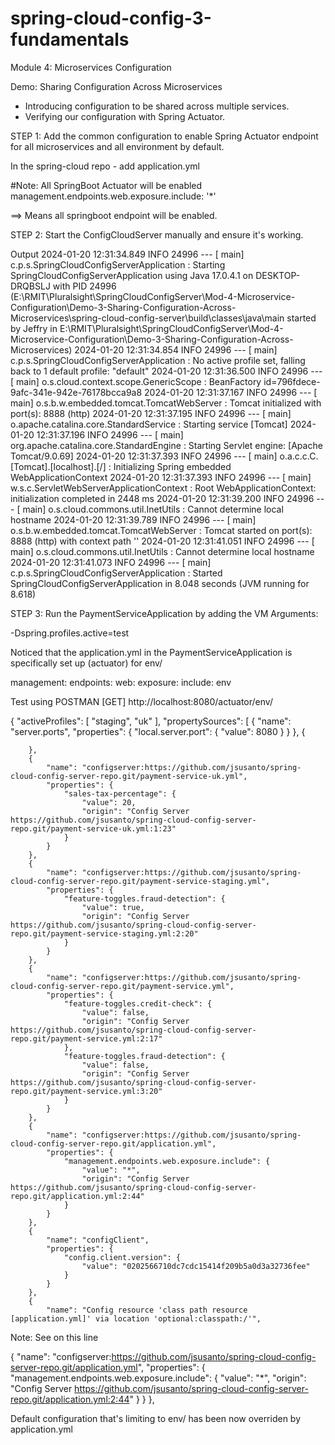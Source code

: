# spring-cloud-config-3-fundamentals
Module 4: Microservices Configuration

Demo: Sharing Configuration Across Microservices

- Introducing configuration to be shared across multiple services.
- Verifying our configuration with Spring Actuator.

STEP 1: Add the common configuration to enable Spring Actuator endpoint for 
all microservices and all environment by default.

In the spring-cloud repo - add application.yml

#Note: All SpringBoot Actuator will be enabled
management.endpoints.web.exposure.include: '*'

==> Means all springboot endpoint will be enabled.

STEP 2: Start the ConfigCloudServer manually and ensure it's working.

Output
2024-01-20 12:31:34.849  INFO 24996 --- [           main] c.p.s.SpringCloudConfigServerApplication : Starting SpringCloudConfigServerApplication using Java 17.0.4.1 on DESKTOP-DRQBSLJ with PID 24996 (E:\RMIT\Pluralsight\SpringCloudConfigServer\Mod-4-Microservice-Configuration\Demo-3-Sharing-Configuration-Across-Microservices\spring-cloud-config-server\build\classes\java\main started by Jeffry in E:\RMIT\Pluralsight\SpringCloudConfigServer\Mod-4-Microservice-Configuration\Demo-3-Sharing-Configuration-Across-Microservices)
2024-01-20 12:31:34.854  INFO 24996 --- [           main] c.p.s.SpringCloudConfigServerApplication : No active profile set, falling back to 1 default profile: "default"
2024-01-20 12:31:36.500  INFO 24996 --- [           main] o.s.cloud.context.scope.GenericScope     : BeanFactory id=796fdece-9afc-341e-942e-76178bcca9a8
2024-01-20 12:31:37.167  INFO 24996 --- [           main] o.s.b.w.embedded.tomcat.TomcatWebServer  : Tomcat initialized with port(s): 8888 (http)
2024-01-20 12:31:37.195  INFO 24996 --- [           main] o.apache.catalina.core.StandardService   : Starting service [Tomcat]
2024-01-20 12:31:37.196  INFO 24996 --- [           main] org.apache.catalina.core.StandardEngine  : Starting Servlet engine: [Apache Tomcat/9.0.69]
2024-01-20 12:31:37.393  INFO 24996 --- [           main] o.a.c.c.C.[Tomcat].[localhost].[/]       : Initializing Spring embedded WebApplicationContext
2024-01-20 12:31:37.393  INFO 24996 --- [           main] w.s.c.ServletWebServerApplicationContext : Root WebApplicationContext: initialization completed in 2448 ms
2024-01-20 12:31:39.200  INFO 24996 --- [           main] o.s.cloud.commons.util.InetUtils         : Cannot determine local hostname
2024-01-20 12:31:39.789  INFO 24996 --- [           main] o.s.b.w.embedded.tomcat.TomcatWebServer  : Tomcat started on port(s): 8888 (http) with context path ''
2024-01-20 12:31:41.051  INFO 24996 --- [           main] o.s.cloud.commons.util.InetUtils         : Cannot determine local hostname
2024-01-20 12:31:41.073  INFO 24996 --- [           main] c.p.s.SpringCloudConfigServerApplication : Started SpringCloudConfigServerApplication in 8.048 seconds (JVM running for 8.618)


STEP 3: Run the PaymentServiceApplication by adding the VM Arguments: 

-Dspring.profiles.active=test

Noticed that the application.yml in the PaymentServiceApplication is specifically
set up (actuator) for env/

management:
    endpoints:
        web:
            exposure:
                include: env

Test using POSTMAN 
[GET] http://localhost:8080/actuator/env/

{
    "activeProfiles": [
        "staging",
        "uk"
    ],
    "propertySources": [
        {
            "name": "server.ports",
            "properties": {
                "local.server.port": {
                    "value": 8080
                }
            }
        },
        {
        
        },
        {
            "name": "configserver:https://github.com/jsusanto/spring-cloud-config-server-repo.git/payment-service-uk.yml",
            "properties": {
                "sales-tax-percentage": {
                    "value": 20,
                    "origin": "Config Server https://github.com/jsusanto/spring-cloud-config-server-repo.git/payment-service-uk.yml:1:23"
                }
            }
        },
        {
            "name": "configserver:https://github.com/jsusanto/spring-cloud-config-server-repo.git/payment-service-staging.yml",
            "properties": {
                "feature-toggles.fraud-detection": {
                    "value": true,
                    "origin": "Config Server https://github.com/jsusanto/spring-cloud-config-server-repo.git/payment-service-staging.yml:2:20"
                }
            }
        },
        {
            "name": "configserver:https://github.com/jsusanto/spring-cloud-config-server-repo.git/payment-service.yml",
            "properties": {
                "feature-toggles.credit-check": {
                    "value": false,
                    "origin": "Config Server https://github.com/jsusanto/spring-cloud-config-server-repo.git/payment-service.yml:2:17"
                },
                "feature-toggles.fraud-detection": {
                    "value": false,
                    "origin": "Config Server https://github.com/jsusanto/spring-cloud-config-server-repo.git/payment-service.yml:3:20"
                }
            }
        },
        {
            "name": "configserver:https://github.com/jsusanto/spring-cloud-config-server-repo.git/application.yml",
            "properties": {
                "management.endpoints.web.exposure.include": {
                    "value": "*",
                    "origin": "Config Server https://github.com/jsusanto/spring-cloud-config-server-repo.git/application.yml:2:44"
                }
            }
        },
        {
            "name": "configClient",
            "properties": {
                "config.client.version": {
                    "value": "0202566710dc7cdc15414f209b5a0d3a32736fee"
                }
            }
        },
        {
            "name": "Config resource 'class path resource [application.yml]' via location 'optional:classpath:/'",
    


Note:
See on this line

   {
            "name": "configserver:https://github.com/jsusanto/spring-cloud-config-server-repo.git/application.yml",
            "properties": {
                "management.endpoints.web.exposure.include": {
                    "value": "*",
                    "origin": "Config Server https://github.com/jsusanto/spring-cloud-config-server-repo.git/application.yml:2:44"
                }
            }
        },
        
Default configuration that's limiting to env/ has been now overriden by application.yml

